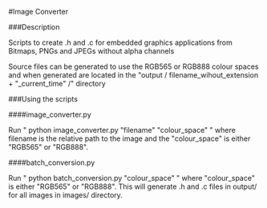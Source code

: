 #Image Converter

###Description

Scripts to create .h and .c for embedded graphics applications from Bitmaps, PNGs and JPEGs without alpha channels

Source files can be generated to use the RGB565 or RGB888 colour spaces and when generated are located in the "output / filename_wihout_extension + "_current_time" /" directory


###Using the scripts

####image_converter.py

Run " python image_converter.py "filename" "colour_space" " where filename is the relative path to the image and the "colour_space" is either "RGB565" or "RGB888".

####batch_conversion.py

Run " python batch_conversion.py "colour_space" " where "colour_space" is either "RGB565" or "RGB888". This will generate .h and .c files in  output/ for all images in images/ directory.
